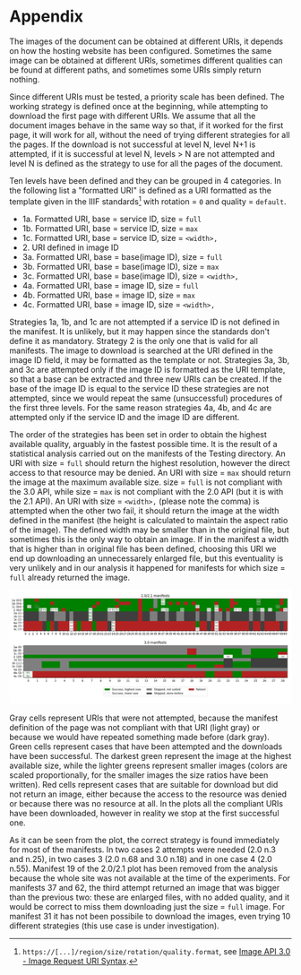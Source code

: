 # Appendix

The images of the document can be obtained at different URIs, it depends on how the hosting website has been configured. Sometimes the same image can be obtained at different URIs, sometimes different qualities can be found at different paths, and sometimes some URIs simply return nothing.

Since different URIs must be tested, a priority scale has been defined. The working strategy is defined once at the beginning, while attempting to download the first page with different URIs. We assume that all the document images behave in the same way so that, if it worked for the first page, it will work for all, without the need of trying different strategies for all the pages. If the download is not successful at level N, level N+1 is attempted, if it is successful at level N, levels > N are not attempted and level N is defined as the strategy to use for all the pages of the document.

Ten levels have been defined and they can be grouped in 4 categories. In the following list a "formatted URI" is defined as a URI formatted as the template given in the IIIF standards[^1] with rotation = `0` and quality = `default`.
- 1a. Formatted URI, base = service ID, size = `full`
- 1b. Formatted URI, base = service ID, size = `max`
- 1c. Formatted URI, base = service ID, size = `<width>,`
- 2\. URI defined in image ID
- 3a. Formatted URI, base = base(image ID), size = `full`
- 3b. Formatted URI, base = base(image ID), size = `max`
- 3c. Formatted URI, base = base(image ID), size = `<width>,`
- 4a. Formatted URI, base = image ID, size = `full`
- 4b. Formatted URI, base = image ID, size = `max`
- 4c. Formatted URI, base = image ID, size = `<width>,`

Strategies 1a, 1b, and 1c are not attempted if a service ID is not defined in the manifest. It is unlikely, but it may happen since the standards don't define it as mandatory. Strategy 2 is the only one that is valid for all manifests. The image to download is searched at the URI defined in the image ID field, it may be formatted as the template or not. Strategies 3a, 3b, and 3c are attempted only if the image ID is formatted as the URI template, so that a base can be extracted and three new URIs can be created. If the base of the image ID is equal to the service ID these strategies are not attempted, since we would repeat the same (unsuccessful) procedures of the first three levels. For the same reason strategies 4a, 4b, and 4c are attempted only if the service ID and the image ID are different.

The order of the strategies has been set in order to obtain the highest available quality, arguably in the fastest possible time. It is the result of a statistical analysis carried out on the manifests of the Testing directory. An URI with size = `full` should return the highest resolution, however the direct access to that resource may be denied. An URI with size = `max` should return the image at the maximum available size. size = `full` is not compliant with the 3.0 API, while size = `max` is not compliant with the 2.0 API (but it is with the 2.1 API). An URI with size = `<width>,` (please note the comma) is attempted when the other two fail, it should return the image at the width defined in the manifest (the height is calculated to maintain the aspect ratio of the image). The defined width may be smaller than in the original file, but sometimes this is the only way to obtain an image. If in the manifest a width that is higher than in original file has been defined, choosing this URI we end up downloading an unnecessarely enlarged file, but this eventuality is very unlikely and in our analysis it happened for manifests for which size = `full` already returned the image.

![The analysis](stats.png)

Gray cells represent URIs that were not attempted, because the manifest definition of the page was not compliant with that URI (light gray) or because we would have repeated something made before (dark gray). Green cells represent cases that have been attempted and the downloads have been successful. The darkest green represent the image at the highest available size, while the lighter greens represent smaller images (colors are scaled proportionally, for the smaller images the size ratios have been written). Red cells represent cases that are suitable for download but did not return an image, either because the access to the resource was denied or because there was no resource at all. In the plots all the compliant URIs have been downloaded, however in reality we stop at the first successful one.

As it can be seen from the plot, the correct strategy is found immediately for most of the manifests. In two cases 2 attempts were needed (2.0 n.3 and n.25), in two cases 3 (2.0 n.68 and 3.0 n.18) and in one case 4 (2.0 n.55). Manifest 19 of the 2.0/2.1 plot has been removed from the analysis because the whole site was not available at the time of the experiments. For manifests 37 and 62, the third attempt returned an image that was bigger than the previous two: these are enlarged files, with no added quality, and it would be correct to miss them downloading just the size = `full` image. For manifest 31 it has not been possibile to download the images, even trying 10 different strategies (this use case is under investigation).

[^1]: `https://[...]/region/size/rotation/quality.format`, see [Image API 3.0 - Image Request URI Syntax](https://iiif.io/api/image/3.0/#21-image-request-uri-syntax).
